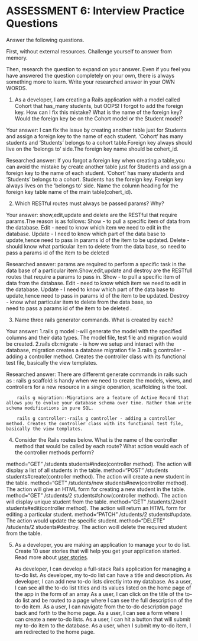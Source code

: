 # ASSESSMENT 6: Interview Practice Questions
Answer the following questions.

First, without external resources. Challenge yourself to answer from memory.

Then, research the question to expand on your answer. Even if you feel you have answered the question completely on your own, there is always something more to learn. Write your researched answer in your OWN WORDS.

1. As a developer, I am creating a Rails application with a model called Cohort that has_many students, but OOPS! I forgot to add the foreign key. How can I fix this mistake? What is the name of the foreign key? Would the foreign key be on the Cohort model or the Student model?

  Your answer:
           I can fix the issue by creating another table just for Students and assign a foreign key to the name of each student. ‘Cohort’ has many students and ‘Students’ belongs to a cohort table.Foreign key always should live on the ‘belongs to’ side.The foreign key name should be cohert_id.

  Researched answer:
            If you forgot a foreign key when creating a table,you can avoid the mistake by create another table just for Students and assign a foreign key to the name of each student. ‘Cohort’ has many students and ‘Students’ belongs to a cohort. Students has the foreign key. Foreign key always lives on the ‘belongs to’ side. Name the column heading for the foreign key table name of the main table(cohert_id).



2. Which RESTful routes must always be passed params? Why?

  Your answer:
          show,edit,update  and delete are the RESTful that require params.The reason is as follows: 
          Show - to pull a specific item of data from the database. 
          Edit - need to know which item we need to edit in the database.
          Update - I need to know which part of the data base to update,hence need to pass   in params id of the item to be updated.
          Delete - should  know what particular item to delete from the data base, so need to pass a params id of the item to be deleted

  Researched answer:
              params are required to perform a specific task in the data base of a particular item.Show,edit,update and destroy are the RESTfull routes  that require a params to pass in.
              Show - to pull a specific item of data from the database. 
              Edit - need to know which item we need to edit in the database.
              Update - I need to know which part of the data base to update,hence need 
                       to pass   in params id of the item to be updated.
              Destroy - know what particular item to delete from the data base, so  
                       need to pass a params id of the item to be deleted .




3. Name three rails generator commands. What is created by each?

  Your answer:
          1.rails g model :-will generate the model with the specified columns and their  data types. The model file, test file and migration would be created.
          2.rails db:migrate - is how we  setup and interact with the database, migration creates a database migration file
          3.rails g controller - adding a controller method. Creates the controller class with its functional test file, basically the view templates.

  Researched answer:
        There are differernt generate commands in rails such as :
        rails g scaffold:is handy when we need to create the models, views, and controllers for a new resource in a single operation, scaffolding is the tool.

        rails g migration:-Migrations are a feature of Active Record that allows you to evolve your database schema over time. Rather than write schema modifications in pure SQL.

        rails g controller:-rails g controller - adding a controller method. Creates the controller class with its functional test file, basically the view templates.

4. Consider the Rails routes below. What is the name of the controller method that would be called by each route? What action would each of the controller methods perform?

method=“GET”    /students
 students#index(controller method). The action will display a list of all students in the table.
method=“POST”   /students
students#create(controller method). The action will create a new student in the table.
method=“GET”    /students/new
students#new(controller method). The action will give an HTML form for creating a new student  in the table.
method=“GET”    /students/2
 students#show(controller method). The action will display unique student from the table.
method=“GET”    /students/2/edit
 students#edit(controller method). The action will  return an HTML form for editing a particular student.
method=“PATCH”  /students/2
 students#update. The action would update the specific student.
method=“DELETE” /students/2
students#destroy. The action woill delete the required student from the table.


5. As a developer, you are making an application to manage your to do list. Create 10 user stories that will help you get your application started. Read more about [user stories](https://www.atlassian.com/agile/project-management/user-stories).

      As developer, I can develop a full-stack Rails application for managing a to-do list.
      As developer, my to-do list can have a title and description.
      As developer, I can add new to-do lists directly into my database.
      As a user, I can see all the to-do list titles and its values listed on the home page of the app in the form of an array
      As a user, I can click on the title of the to-do list and be routed to a page where I can see the full description of the to-do item.
      As a user, I can navigate from the to-do description page back and forth to the home page.
      As a user, I can see a form where I can create a new to-do lists.
      As a user, I can hit a button that will submit my to-do item to the database.
      As a user, when I submit my to-do item, I am redirected to the home page.
